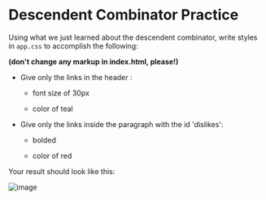 # Descendent Combinator Practice
Using what we just learned about the descendent combinator, write styles in `app.css` to accomplish the following:

__(don't change any markup in index.html, please!)__

- Give only the links in the header :

  - font size of 30px

  - color of teal

- Give only the links inside the paragraph with the id 'dislikes':

  - bolded

  - color of red

Your result should look like this:

![image](https://user-images.githubusercontent.com/60064471/195000428-d1509d15-f401-4fbf-bfdd-0f882245c7c9.png)
